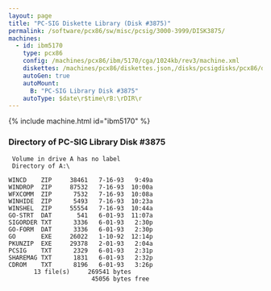 ```yaml
---
layout: page
title: "PC-SIG Diskette Library (Disk #3875)"
permalink: /software/pcx86/sw/misc/pcsig/3000-3999/DISK3875/
machines:
  - id: ibm5170
    type: pcx86
    config: /machines/pcx86/ibm/5170/cga/1024kb/rev3/machine.xml
    diskettes: /machines/pcx86/diskettes.json,/disks/pcsigdisks/pcx86/diskettes.json
    autoGen: true
    autoMount:
      B: "PC-SIG Library Disk #3875"
    autoType: $date\r$time\rB:\rDIR\r
---
```


{% include machine.html id="ibm5170" %}

### Directory of PC-SIG Library Disk #3875

     Volume in drive A has no label
     Directory of A:\

    WINCD    ZIP     38461   7-16-93   9:49a
    WINDROP  ZIP     87532   7-16-93  10:00a
    WFXCOMM  ZIP      7532   7-16-93  10:08a
    WINHIDE  ZIP      5493   7-16-93  10:23a
    WINSHEL  ZIP     55554   7-16-93  10:44a
    GO-STRT  DAT       541   6-01-93  11:07a
    SIGORDER TXT      3336   6-01-93   2:30p
    GO-FORM  DAT      3336   6-01-93   2:30p
    GO       EXE     26022   1-10-92  12:14p
    PKUNZIP  EXE     29378   2-01-93   2:04a
    PCSIG    TXT      2329   6-01-93   2:31p
    SHAREMAG TXT      1831   6-01-93   2:32p
    CDROM    TXT      8196   6-01-93   3:26p
           13 file(s)     269541 bytes
                           45056 bytes free
